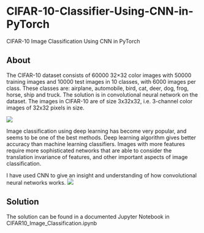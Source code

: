 # CIFAR-10-Classifier-Using-CNN-in-PyTorch
 CIFAR-10 Image Classification  Using CNN in PyTorch
## About
The CIFAR-10 dataset consists of 60000 32×32 color images with 50000 training images and 10000 test images in 10 classes, with 6000 images per class. These classes are: airplane, automobile, bird, cat, deer, dog, frog, horse, ship and truck. The solution is in convolutional neural network  on the dataset. The images in CIFAR-10 are of size 3x32x32, i.e. 3-channel color images of 32x32 pixels in size.

<img src = "https://pytorch.org/tutorials/_images/cifar10.png"/>

Image classification using deep learning has become very popular, and seems to be one of the best methods. Deep learning algorithm gives better accuracy than machine learning classifiers. Images with more features require more sophisticated networks that are able to consider the translation invariance of features, and other important aspects of image classification.

I have used CNN to give an insight and understanding of how convolutional neural networks works.
<img src = "https://miro.medium.com/max/3840/1*5K-1CSOB2mb5Jn2L8K3f9Q.gif"/>

## Solution
The solution can be found in a documented Jupyter Notebook in CIFAR10_Image_Classification.ipynb
